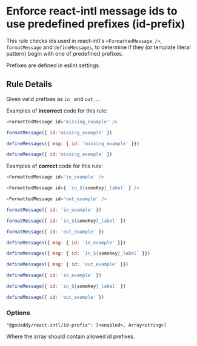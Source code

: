 # Enforce react-intl message ids to use predefined prefixes (id-prefix)

This rule checks ids used in react-intl's `<FormattedMessage />`, `formatMessage` and `defineMessages`,
to determine if they (or template literal pattern) begin with one of predefined prefixes.

Prefixes are defined in eslint settings.

## Rule Details

Given valid prefixes as `in_` and `out_`...

Examples of **incorrect** code for this rule:

```js
<FormattedMessage id='missing_example' />
```

```js
formatMessage({ id:'missing_example' })
```

```js
defineMessages({ msg: { id: 'missing_example' }})
```

```js
defineMessage({ id:'missing_example' })
```

Examples of **correct** code for this rule:

```js
<FormattedMessage id='in_example' />
```

```js
<FormattedMessage id={ `in_${someKey}_label` } />
```

```js
<FormattedMessage id='out_example' />
```

```js
formatMessage({ id: 'in_example' })
```

```js
formatMessage({ id: `in_${someKey}_label` })
```

```js
formatMessage({ id: 'out_example' })
```

```js
defineMessages({ msg: { id: 'in_example' }})
```

```js
defineMessages({ msg: { id: `in_${someKey}_label` }})
```

```js
defineMessages({ msg: { id: 'out_example' }})
```

```js
defineMessage({ id: 'in_example' })
```

```js
defineMessage({ id: `in_${someKey}_label` })
```

```js
defineMessage({ id: 'out_example' })
```

### Options

```
"@godaddy/react-intl/id-prefix": [<enabled>, Array<string>]
```

Where the array should contain allowed id prefixes.
